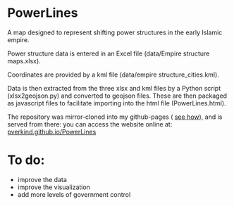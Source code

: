 # PowerLines
A map designed to represent shifting power structures in the early Islamic empire.

Power structure data is entered in an Excel file (data/Empire structure maps.xlsx). 

Coordinates are provided by a kml file (data/empire structure_cities.kml). 

Data is then extracted from the three xlsx and kml files by a Python script (xlsx2geojson.py) and converted to geojson files. These are then packaged as javascript files to facilitate importing into the html file (PowerLines.html).

The repository was mirror-cloned into my github-pages (
[see how](https://help.github.com/en/articles/duplicating-a-repository#mirroring-a-repository-in-another-location)), and is served from there: you can access the website online at: 
[pverkind.github.io/PowerLines](pverkind.github.io/PowerLines)


# To do: 
* improve the data
* improve the visualization
* add more levels of government control
